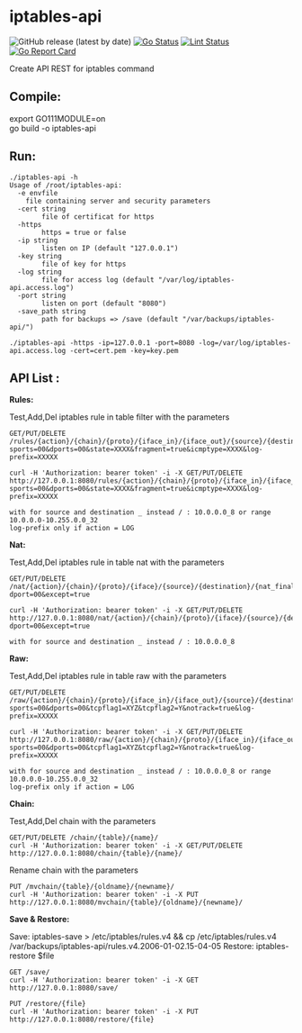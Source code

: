 # iptables-api
![GitHub release (latest by date)](https://img.shields.io/github/v/release/jeremmfr/iptables-api)
[![Go Status](https://github.com/jeremmfr/iptables-api/workflows/Go%20Tests/badge.svg)](https://github.com/jeremmfr/iptables-api/actions)
[![Lint Status](https://github.com/jeremmfr/iptables-api/workflows/GolangCI-Lint/badge.svg)](https://github.com/jeremmfr/iptables-api/actions)
[![Go Report Card](https://goreportcard.com/badge/github.com/jeremmfr/iptables-api)](https://goreportcard.com/report/github.com/jeremmfr/iptables-api)

Create API REST for iptables command

Compile:
--------
export GO111MODULE=on  
go build -o iptables-api

Run:
----
    ./iptables-api -h
	Usage of /root/iptables-api:
	  -e envfile
		file containing server and security parameters 
	  -cert string
	        file of certificat for https
	  -https
	        https = true or false
	  -ip string
	        listen on IP (default "127.0.0.1")
	  -key string
	        file of key for https
	  -log string
	        file for access log (default "/var/log/iptables-api.access.log")
	  -port string
	        listen on port (default "8080")
	  -save_path string
			path for backups => /save (default "/var/backups/iptables-api/")

    ./iptables-api -https -ip=127.0.0.1 -port=8080 -log=/var/log/iptables-api.access.log -cert=cert.pem -key=key.pem

API List :
---------

**Rules:**

Test,Add,Del iptables rule in table filter with the parameters

	GET/PUT/DELETE /rules/{action}/{chain}/{proto}/{iface_in}/{iface_out}/{source}/{destination}/?sports=00&dports=00&state=XXXX&fragment=true&icmptype=XXXX&log-prefix=XXXXX

	curl -H 'Authorization: bearer token' -i -X GET/PUT/DELETE http://127.0.0.1:8080/rules/{action}/{chain}/{proto}/{iface_in}/{iface_out}/{source}/{destination}/?sports=00&dports=00&state=XXXX&fragment=true&icmptype=XXXX&log-prefix=XXXXX

	with for source and destination _ instead / : 10.0.0.0_8 or range 10.0.0.0-10.255.0.0_32
	log-prefix only if action = LOG

**Nat:**

Test,Add,Del iptables rule in table nat with the parameters

	GET/PUT/DELETE /nat/{action}/{chain}/{proto}/{iface}/{source}/{destination}/{nat_final}/?dport=00&except=true

	curl -H 'Authorization: bearer token' -i -X GET/PUT/DELETE http://127.0.0.1:8080/nat/{action}/{chain}/{proto}/{iface}/{source}/{destination}/{nat_final}/?dport=00&except=true

	with for source and destination _ instead / : 10.0.0.0_8

**Raw:**

Test,Add,Del iptables rule in table raw with the parameters

	GET/PUT/DELETE /raw/{action}/{chain}/{proto}/{iface_in}/{iface_out}/{source}/{destination}/?sports=00&dports=00&tcpflag1=XYZ&tcpflag2=Y&notrack=true&log-prefix=XXXXX

	curl -H 'Authorization: bearer token' -i -X GET/PUT/DELETE http://127.0.0.1:8080/raw/{action}/{chain}/{proto}/{iface_in}/{iface_out}/{source}/{destination}/?sports=00&dports=00&tcpflag1=XYZ&tcpflag2=Y&notrack=true&log-prefix=XXXXX

	with for source and destination _ instead / : 10.0.0.0_8 or range 10.0.0.0-10.255.0.0_32
	log-prefix only if action = LOG

**Chain:**

Test,Add,Del chain with the parameters

	GET/PUT/DELETE /chain/{table}/{name}/
	curl -H 'Authorization: bearer token' -i -X GET/PUT/DELETE http://127.0.0.1:8080/chain/{table}/{name}/

Rename chain with the parameters

	PUT /mvchain/{table}/{oldname}/{newname}/
	curl -H 'Authorization: bearer token' -i -X PUT http://127.0.0.1:8080/mvchain/{table}/{oldname}/{newname}/

**Save & Restore:**

Save: iptables-save > /etc/iptables/rules.v4 && cp /etc/iptables/rules.v4 /var/backups/iptables-api/rules.v4.2006-01-02.15-04-05
Restore: iptables-restore $file

	GET /save/
	curl -H 'Authorization: bearer token' -i -X GET http://127.0.0.1:8080/save/

	PUT /restore/{file}
	curl -H 'Authorization: bearer token' -i -X PUT http://127.0.0.1:8080/restore/{file}
	
